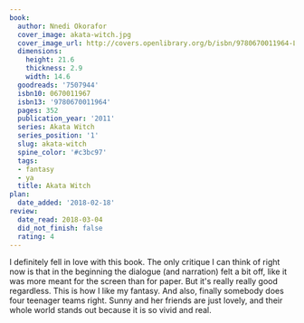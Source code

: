 ```yaml
---
book:
  author: Nnedi Okorafor
  cover_image: akata-witch.jpg
  cover_image_url: http://covers.openlibrary.org/b/isbn/9780670011964-L.jpg
  dimensions:
    height: 21.6
    thickness: 2.9
    width: 14.6
  goodreads: '7507944'
  isbn10: 0670011967
  isbn13: '9780670011964'
  pages: 352
  publication_year: '2011'
  series: Akata Witch
  series_position: '1'
  slug: akata-witch
  spine_color: '#c3bc97'
  tags:
  - fantasy
  - ya
  title: Akata Witch
plan:
  date_added: '2018-02-18'
review:
  date_read: 2018-03-04
  did_not_finish: false
  rating: 4
---
```


I definitely fell in love with this book. The only critique I can think of right now is that in the beginning the dialogue (and narration) felt a bit off, like it was more meant for the screen than for paper. But it's really really good regardless. This is how I like my fantasy. And also, finally somebody does four teenager teams right. Sunny and her friends are just lovely, and their whole world stands out because it is so vivid and real.
